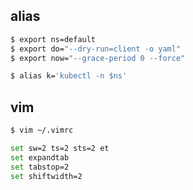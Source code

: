 ## alias

```bash
$ export ns=default
$ export do="--dry-run=client -o yaml"
$ export now="--grace-period 0 --force"

$ alias k='kubectl -n $ns'

```

## vim

```bash
$ vim ~/.vimrc

set sw=2 ts=2 sts=2 et
set expandtab
set tabstop=2
set shiftwidth=2
```
